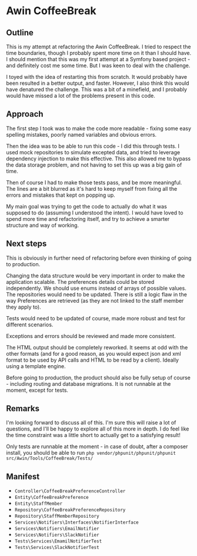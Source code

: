 # Awin CoffeeBreak

## Outline
This is my attempt at refactoring the Awin CoffeeBreak. I tried to respect the time boundaries, though I probably spent more time on it than I should have.
I should mention that this was my first attempt at a Symfony based project - and definitely cost me some time. But I was keen to deal with the challenge. 

I toyed with the idea of restarting this from scratch. It would probably have been resulted in a better output, and faster. However, I also think this would have denatured the challenge. This was a bit of a minefield, and I probably would have missed a lot of the problems present in this code. 
## Approach
The first step I took was to make the code more readable - fixing some easy spelling mistakes, poorly named variables and obvious errors.

Then the idea was to be able to run this code - I did this through tests. I used mock repositories to simulate excepted data, and tried to leverage dependency injection to make this effective. This also allowed me to bypass the data storage problem, and not having to set this up was a big gain of time.

Then of course I had to make those tests pass, and be more meaningful. The lines are a bit blurred as it's hard to keep myself from fixing all the errors and mistakes that kept on popping up.

My main goal was trying to get the code to actually do what it was supposed to do (assuming I understood the intent). 
I would have loved to spend more time and refactoring itself, and try to achieve a smarter structure and way of working.

## Next steps
This is obviously in further need of refactoring before even thinking of going to production.


Changing the data structure would be very important in order to make the application scalable.
The preferences details could be stored independently. We should use enums instead of arrays of possible values.
The repositories would need to be updated. 
There is still a logic flaw in the way Preferences are retrieved (as they are not linked to the staff member they apply to).

Tests would need to be updated of course, made more robust and test for different scenarios.

Exceptions and errors should be reviewed and made more consistent. 

The HTML output should be completely reworked. It seems at odd with the other formats (and for a good reason, as you would expect json and xml format to be used by API calls and HTML to be read by a client). Ideally using a template engine. 

Before going to production, the product should also be fully setup of course - including routing and database migrations. It is not runnable at the moment, except for tests.

## Remarks
I'm looking forward to discuss all of this. I'm sure this will raise a lot of questions, and I'll be happy to explore all of this more in depth.
I do feel like the time constraint was a little short to actually get to a satisfying result!

Only tests are runnable at the moment - in case of doubt, after a composer install, you should be able to run `php vendor/phpunit/phpunit/phpunit src/Awin/Tools/CoffeeBreak/Tests/`

## Manifest
- `Controller\CoffeeBreakPreferenceController`
- `Entity\CoffeeBreakPreference`
- `Entity\StaffMember`
- `Repository\CoffeeBreakPreferenceRepository`
- `Repository\StaffMemberRepository`
- `Services\Notifiers\Interfaces\NotifierInterface`
- `Services\Notifiers\EmailNotifier`
- `Services\Notifiers\SlackNotifier`
- `Tests\Services\EmamilNotifierTest`
- `Tests\Services\SlackNotifierTest`